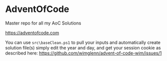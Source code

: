 # AdventOfCode
Master repo for all my AoC Solutions

https://adventofcode.com

You can use `src\baseClean.ps1` to pull your inputs and automatically create solution file(s) simply edit the year and day, and get your session cookie as described here: https://github.com/wimglenn/advent-of-code-wim/issues/1

